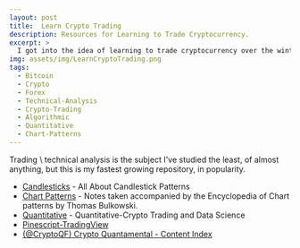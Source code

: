 ```yaml
---
layout: post
title:  Learn Crypto Trading
description: Resources for Learning to Trade Cryptocurrency.
excerpt: >
  I got into the idea of learning to trade cryptocurrency over the winter. Instead, I learned to create websites via github pages, but this resource is my fastest growing in popularity.
img: assets/img/LearnCryptoTrading.png
tags: 
  - Bitcoin
  - Crypto
  - Forex
  - Technical-Analysis
  - Crypto-Trading
  - Algorithmic
  - Quantitative
  - Chart-Patterns
---
```


Trading \ technical analysis is the subject I've studied the least, of almost anything, but this is my fastest growing repository, in popularity.

* [Candlesticks](https://learncryptotrading.co/candlesticks/) - All About Candlestick Patterns
* [Chart Patterns](https://learncryptotrading.co/chart-patterns/) - Notes taken accompanied by the Encyclopedia of Chart patterns by Thomas Bulkowski.
* [Quantitative](https://learncryptotrading.co/quant/) - Quantitative-Crypto Trading and Data Science
* [Pinescript-TradingView](https://learncryptotrading.co/pinescript/)
* [(@CryptoQF) Crypto Quantamental - Content Index](https://learncryptotrading.co/cryptoqf/)